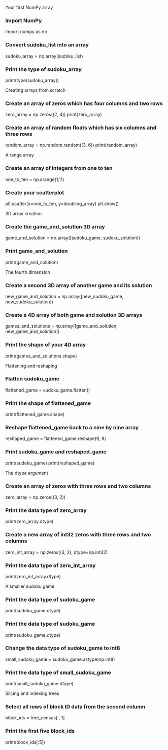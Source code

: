 Your first NumPy array

### Import NumPy
import numpy as np

### Convert sudoku_list into an array
sudoku_array = np.array(sudoku_list)

### Print the type of sudoku_array 
print(type(sudoku_array))

Creating arrays from scratch

### Create an array of zeros which has four columns and two rows
zero_array = np.zeros((2, 4))
print(zero_array)

### Create an array of random floats which has six columns and three rows
random_array = np.random.random((3, 6))
print(random_array)

A range array

### Create an array of integers from one to ten
one_to_ten = np.arange(1,11)

### Create your scatterplot
plt.scatter(x=one_to_ten, y=doubling_array)
plt.show()

3D array creation
### Create the game_and_solution 3D array
game_and_solution = np.array([sudoku_game, sudoku_solution])

### Print game_and_solution
print(game_and_solution) 

The fourth dimension

### Create a second 3D array of another game and its solution 
new_game_and_solution = np.array([new_sudoku_game, new_sudoku_solution])

### Create a 4D array of both game and solution 3D arrays
games_and_solutions = np.array([game_and_solution, new_game_and_solution])

### Print the shape of your 4D array
print(games_and_solutions.shape)

Flattening and reshaping

### Flatten sudoku_game
flattened_game = sudoku_game.flatten()

### Print the shape of flattened_game
print(flattened_game.shape)

### Reshape flattened_game back to a nine by nine array
reshaped_game = flattened_game.reshape(9, 9)

### Print sudoku_game and reshaped_game
print(sudoku_game)
print(reshaped_game)

The dtype argument

### Create an array of zeros with three rows and two columns
zero_array = np.zeros((3, 2))

### Print the data type of zero_array
print(zero_array.dtype)

### Create a new array of int32 zeros with three rows and two columns
zero_int_array = np.zeros((3, 2), dtype=np.int32)

### Print the data type of zero_int_array
print(zero_int_array.dtype)

A smaller sudoku game
### Print the data type of sudoku_game
print(sudoku_game.dtype)

### Print the data type of sudoku_game
print(sudoku_game.dtype)

### Change the data type of sudoku_game to int8
small_sudoku_game = sudoku_game.astype(np.int8)

### Print the data type of small_sudoku_game
print(small_sudoku_game.dtype)

Slicing and indexing trees

### Select all rows of block ID data from the second column
block_ids = tree_census[:, 1]

### Print the first five block_ids
print(block_ids[:5])
